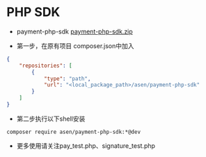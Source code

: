 # PHP SDK

- payment-php-sdk
  <a href="./payment-php-sdk.zip" target="_blank">payment-php-sdk.zip</a>

- 第一步，在原有项目 composer.json中加入
```json
{
    "repositories": [
        {
            "type": "path", 
            "url": "<local_package_path>/asen/payment-php-sdk"
        }
    ]
}
```
- 第二步执行以下shell安装
```shell
composer require asen/payment-php-sdk:*@dev 
```
- 更多使用请关注pay_test.php、signature_test.php